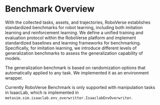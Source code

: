 # Benchmark Overview

With the collected tasks, assets, and trajectories, RoboVerse establishes standardized
benchmarks for robot learning, including both imitation learning and
reinforcement learning. We define a unified training and evaluation protocol within
the RoboVerse platform and implement standardized baselines and learning frameworks
for benchmarking. Specifically, for imitation learning, we introduce different
levels of generalization benchmarks to assess the generalization capability of
models.

The generalization benchmark is based on randomization options that automatically applied to any task. We implemented it as an environment wrapper.

Currently RoboVerse Benchmark is only supported with manipulation tasks in IsaacLab, which is implemented in `metasim.sim.isaaclab.env_overwritter.IsaaclabEnvOverwriter`.
